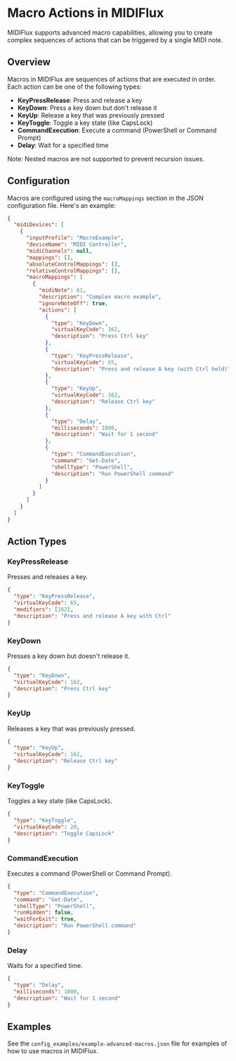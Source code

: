 # Macro Actions in MIDIFlux

MIDIFlux supports advanced macro capabilities, allowing you to create complex sequences of actions that can be triggered by a single MIDI note.

## Overview

Macros in MIDIFlux are sequences of actions that are executed in order. Each action can be one of the following types:

- **KeyPressRelease**: Press and release a key
- **KeyDown**: Press a key down but don't release it
- **KeyUp**: Release a key that was previously pressed
- **KeyToggle**: Toggle a key state (like CapsLock)
- **CommandExecution**: Execute a command (PowerShell or Command Prompt)
- **Delay**: Wait for a specified time

Note: Nested macros are not supported to prevent recursion issues.

## Configuration

Macros are configured using the `macroMappings` section in the JSON configuration file. Here's an example:

```json
{
  "midiDevices": [
    {
      "inputProfile": "MacroExample",
      "deviceName": "MIDI Controller",
      "midiChannels": null,
      "mappings": [],
      "absoluteControlMappings": [],
      "relativeControlMappings": [],
      "macroMappings": [
        {
          "midiNote": 61,
          "description": "Complex macro example",
          "ignoreNoteOff": true,
          "actions": [
            {
              "type": "KeyDown",
              "virtualKeyCode": 162,
              "description": "Press Ctrl key"
            },
            {
              "type": "KeyPressRelease",
              "virtualKeyCode": 65,
              "description": "Press and release A key (with Ctrl held)"
            },
            {
              "type": "KeyUp",
              "virtualKeyCode": 162,
              "description": "Release Ctrl key"
            },
            {
              "type": "Delay",
              "milliseconds": 1000,
              "description": "Wait for 1 second"
            },
            {
              "type": "CommandExecution",
              "command": "Get-Date",
              "shellType": "PowerShell",
              "description": "Run PowerShell command"
            }
          ]
        }
      ]
    }
  ]
}
```

## Action Types

### KeyPressRelease

Presses and releases a key.

```json
{
  "type": "KeyPressRelease",
  "virtualKeyCode": 65,
  "modifiers": [162],
  "description": "Press and release A key with Ctrl"
}
```

### KeyDown

Presses a key down but doesn't release it.

```json
{
  "type": "KeyDown",
  "virtualKeyCode": 162,
  "description": "Press Ctrl key"
}
```

### KeyUp

Releases a key that was previously pressed.

```json
{
  "type": "KeyUp",
  "virtualKeyCode": 162,
  "description": "Release Ctrl key"
}
```

### KeyToggle

Toggles a key state (like CapsLock).

```json
{
  "type": "KeyToggle",
  "virtualKeyCode": 20,
  "description": "Toggle CapsLock"
}
```

### CommandExecution

Executes a command (PowerShell or Command Prompt).

```json
{
  "type": "CommandExecution",
  "command": "Get-Date",
  "shellType": "PowerShell",
  "runHidden": false,
  "waitForExit": true,
  "description": "Run PowerShell command"
}
```

### Delay

Waits for a specified time.

```json
{
  "type": "Delay",
  "milliseconds": 1000,
  "description": "Wait for 1 second"
}
```

## Examples

See the `config_examples/example-advanced-macros.json` file for examples of how to use macros in MIDIFlux.



